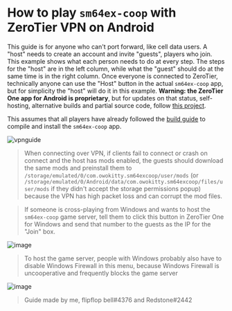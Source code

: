 # How to play `sm64ex-coop` with ZeroTier VPN on Android

This guide is for anyone who can't port forward, like cell data users. A "host" needs to create an account and invite "guests", players who join. This example shows what each person needs to do at every step. The steps for the "host" are in the left column, while what the "guest" should do at the same time is in the right column. Once everyone is connected to ZeroTier, technically anyone can use the "Host" button in the actual `sm64ex-coop` app, but for simplicity the "host" will do it in this example. **Warning: the ZeroTier One app for Android is proprietary**, but for updates on that status, self-hosting, alternative builds and partial source code, follow [this project](https://github.com/kaaass/ZerotierFix).

This assumes that all players have already followed the [build guide](README_android.md) to compile and install the `sm64ex-coop` app.

![vpnguide](https://user-images.githubusercontent.com/31490854/208311970-012df922-4295-47a6-b9d5-291828ec7bf8.jpg)

> When connecting over VPN, if clients fail to connect or crash on connect and the host has mods enabled, the guests should download the same mods and preinstall them to `/storage/emulated/0/com.owokitty.sm64excoop/user/mods` (or `/storage/emulated/0/Android/data/com.owokitty.sm64excoop/files/user/mods` if they didn't accept the storage permissions popup) because the VPN has high packet loss and can corrupt the mod files.

> If someone is cross-playing from Windows and wants to host the `sm64ex-coop` game server, tell them to click this button in ZeroTier One for Windows and send that number to the guests as the IP for the "Join" box.

![image](https://user-images.githubusercontent.com/31490854/208313169-db886198-befd-4409-9867-68dbd3daa93c.png)

> To host the game server, people with Windows probably also have to disable Windows Firewall in this menu, because Windows Firewall is uncooperative and frequently blocks the game server

![image](https://user-images.githubusercontent.com/31490854/212804094-8a9fc5b9-6ead-48a3-9850-aa3ccc34640e.png)


> Guide made by me, flipflop bell#4376 and Redstone#2442
